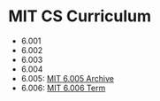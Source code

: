 # MIT CS Curriculum

- 6.001
- 6.002
- 6.003
- 6.004
- 6.005: [MIT 6.005 Archive](http://web.mit.edu/6.005/www/archive/)
- 6.006: [MIT 6.006 Term](https://courses.csail.mit.edu/6.006/)
